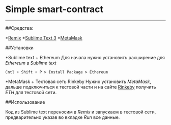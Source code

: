# Simple smart-contract

<hr>

##Средства:

*[Remix](https://remix.ethereum.org/)
*[Sublime Text 3](https://www.sublimetext.com/3)
*[MetaMask](https://metamask.io/)

##Установки

*Sublime text + Ethereum
Для начала нужно установить расширение для *Ethereum* в *Sublime text*
```
Cntl + Shift + P > Install Package > Ethereum
```

*MetaMask + Тестовая сеть Rinkeby
Нужно установить *MetaMask*, дальше подключиться к тестовой части и на сайте [Rinkeby](https://www.rinkeby.io/#faucet) получить *ETH* для тестовой сети.

##Использование

Код из Sublime text переносим в *Remix* и запускаем в тестовой сети, предварительно указав во вкладке *Run* все данные.
